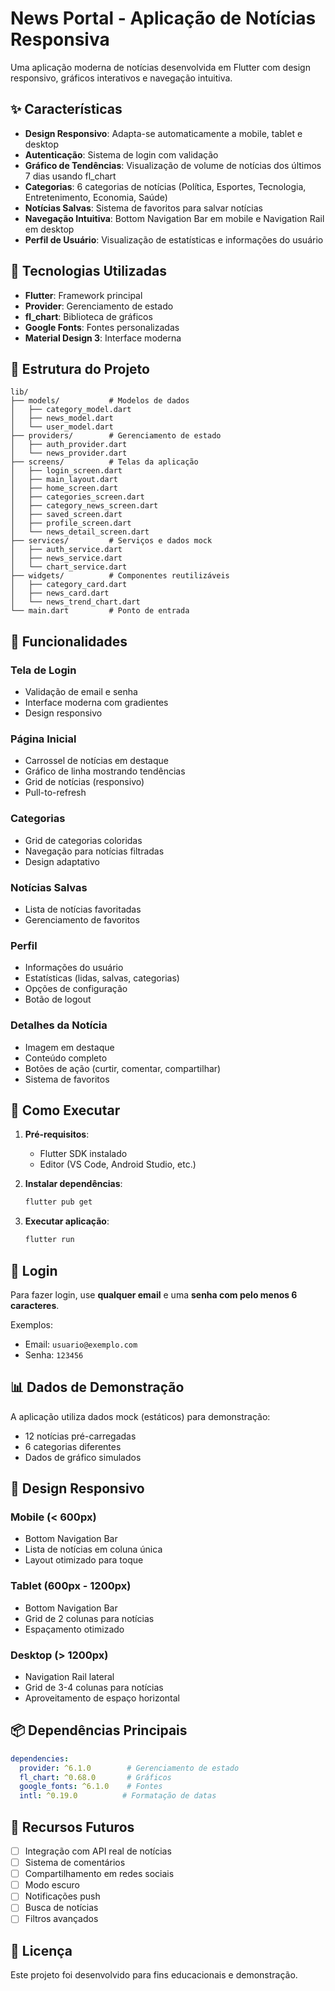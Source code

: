 # News Portal - Aplicação de Notícias Responsiva

Uma aplicação moderna de notícias desenvolvida em Flutter com design responsivo, gráficos interativos e navegação intuitiva.

## ✨ Características

- **Design Responsivo**: Adapta-se automaticamente a mobile, tablet e desktop
- **Autenticação**: Sistema de login com validação
- **Gráfico de Tendências**: Visualização de volume de notícias dos últimos 7 dias usando fl_chart
- **Categorias**: 6 categorias de notícias (Política, Esportes, Tecnologia, Entretenimento, Economia, Saúde)
- **Notícias Salvas**: Sistema de favoritos para salvar notícias
- **Navegação Intuitiva**: Bottom Navigation Bar em mobile e Navigation Rail em desktop
- **Perfil de Usuário**: Visualização de estatísticas e informações do usuário

## 🚀 Tecnologias Utilizadas

- **Flutter**: Framework principal
- **Provider**: Gerenciamento de estado
- **fl_chart**: Biblioteca de gráficos
- **Google Fonts**: Fontes personalizadas
- **Material Design 3**: Interface moderna

## 📱 Estrutura do Projeto

```
lib/
├── models/           # Modelos de dados
│   ├── category_model.dart
│   ├── news_model.dart
│   └── user_model.dart
├── providers/        # Gerenciamento de estado
│   ├── auth_provider.dart
│   └── news_provider.dart
├── screens/          # Telas da aplicação
│   ├── login_screen.dart
│   ├── main_layout.dart
│   ├── home_screen.dart
│   ├── categories_screen.dart
│   ├── category_news_screen.dart
│   ├── saved_screen.dart
│   ├── profile_screen.dart
│   └── news_detail_screen.dart
├── services/         # Serviços e dados mock
│   ├── auth_service.dart
│   ├── news_service.dart
│   └── chart_service.dart
├── widgets/          # Componentes reutilizáveis
│   ├── category_card.dart
│   ├── news_card.dart
│   └── news_trend_chart.dart
└── main.dart         # Ponto de entrada
```

## 🎯 Funcionalidades

### Tela de Login
- Validação de email e senha
- Interface moderna com gradientes
- Design responsivo

### Página Inicial
- Carrossel de notícias em destaque
- Gráfico de linha mostrando tendências
- Grid de notícias (responsivo)
- Pull-to-refresh

### Categorias
- Grid de categorias coloridas
- Navegação para notícias filtradas
- Design adaptativo

### Notícias Salvas
- Lista de notícias favoritadas
- Gerenciamento de favoritos

### Perfil
- Informações do usuário
- Estatísticas (lidas, salvas, categorias)
- Opções de configuração
- Botão de logout

### Detalhes da Notícia
- Imagem em destaque
- Conteúdo completo
- Botões de ação (curtir, comentar, compartilhar)
- Sistema de favoritos

## 🔧 Como Executar

1. **Pré-requisitos**:
   - Flutter SDK instalado
   - Editor (VS Code, Android Studio, etc.)

2. **Instalar dependências**:
   ```bash
   flutter pub get
   ```

3. **Executar aplicação**:
   ```bash
   flutter run
   ```

## 🔐 Login

Para fazer login, use **qualquer email** e uma **senha com pelo menos 6 caracteres**.

Exemplos:
- Email: `usuario@exemplo.com`
- Senha: `123456`

## 📊 Dados de Demonstração

A aplicação utiliza dados mock (estáticos) para demonstração:
- 12 notícias pré-carregadas
- 6 categorias diferentes
- Dados de gráfico simulados

## 🎨 Design Responsivo

### Mobile (< 600px)
- Bottom Navigation Bar
- Lista de notícias em coluna única
- Layout otimizado para toque

### Tablet (600px - 1200px)
- Bottom Navigation Bar
- Grid de 2 colunas para notícias
- Espaçamento otimizado

### Desktop (> 1200px)
- Navigation Rail lateral
- Grid de 3-4 colunas para notícias
- Aproveitamento de espaço horizontal

## 📦 Dependências Principais

```yaml
dependencies:
  provider: ^6.1.0        # Gerenciamento de estado
  fl_chart: ^0.68.0       # Gráficos
  google_fonts: ^6.1.0    # Fontes
  intl: ^0.19.0          # Formatação de datas
```

## 🌟 Recursos Futuros

- [ ] Integração com API real de notícias
- [ ] Sistema de comentários
- [ ] Compartilhamento em redes sociais
- [ ] Modo escuro
- [ ] Notificações push
- [ ] Busca de notícias
- [ ] Filtros avançados

## 📄 Licença

Este projeto foi desenvolvido para fins educacionais e demonstração.
